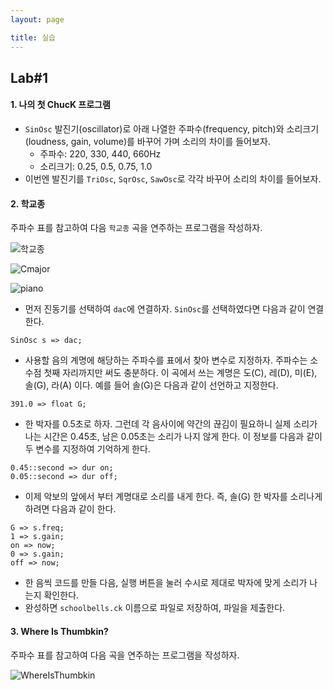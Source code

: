 ```yaml
---
layout: page

title: 실습
---
```


## Lab#1

#### 1. 나의 첫 ChucK 프로그램

- `SinOsc` 발진기(oscillator)로 아래 나열한 주파수(frequency, pitch)와 소리크기(loudness, gain, volume)를 바꾸어 가며 소리의 차이를 들어보자.
  - 주파수: 220, 330, 440, 660Hz
  - 소리크기: 0.25, 0.5, 0.75, 1.0
- 이번엔 발진기를 `TriOsc`, `SqrOsc`, `SawOsc`로 각각 바꾸어 소리의 차이를 들어보자.

#### 2. 학교종

주파수 표를 참고하여 다음 `학교종` 곡을 연주하는 프로그램을 작성하자. 

![학교종](https://i.imgur.com/FcCZKh0.png)

![Cmajor](https://i.imgur.com/hFYouk4.png)

![piano](https://i.imgur.com/wQ5z43X.png)

- 먼저 진동기를 선택하여 `dac`에 연결하자. `SinOsc`를 선택하였다면 다음과 같이 연결한다.
```
SinOsc s => dac;
```
- 사용할 음의 계명에 해당하는 주파수를 표에서 찾아 변수로 지정하자. 주파수는 소수점 첫째 자리까지만 써도 충분하다. 이 곡에서 쓰는 계명은 도(C), 레(D), 미(E), 솔(G), 라(A) 이다. 예를 들어 솔(G)은 다음과 같이 선언하고 지정한다.
```
391.0 => float G;
```
- 한 박자를 0.5초로 하자. 그런데 각 음사이에 약간의 끊김이 필요하니 실제 소리가 나는 시간은 0.45초, 남은 0.05초는 소리가 나지 않게 한다.
이 정보를 다음과 같이 두 변수를 지정하여 기억하게 한다. 
```
0.45::second => dur on;
0.05::second => dur off;
``` 
- 이제 악보의 앞에서 부터 계명대로 소리를 내게 한다. 즉, 솔(G) 한 박자를 소리나게 하려면 다음과 같이 한다.
```
G => s.freq;
1 => s.gain;
on => now;
0 => s.gain;
off => now;
``` 
- 한 음씩 코드를 만들 다음, 실행 버튼을 눌러 수시로 제대로 박자에 맞게 소리가 나는지 확인한다.
- 완성하면 `schoolbells.ck` 이름으로 파일로 저장하여, 파일을 제출한다.


#### 3. Where Is Thumbkin?

주파수 표를 참고하여 다음 곡을 연주하는 프로그램을 작성하자.

![WhereIsThumbkin](https://i.imgur.com/74f4Bif.png)


